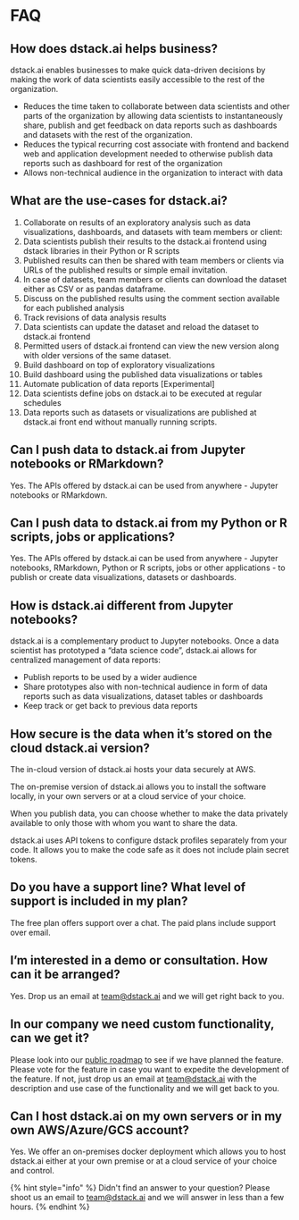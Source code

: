 # FAQ

## How does dstack.ai helps business?

dstack.ai enables businesses to make quick data-driven decisions by making the work of data scientists easily accessible to the rest of the organization.

* Reduces the time taken to collaborate between data scientists and other parts of the organization by allowing data scientists to instantaneously share, publish and get feedback on data reports such as dashboards and datasets with the rest of the organization. 
* Reduces the typical recurring cost associate with frontend and backend web and application development needed to otherwise publish data reports such as dashboard for rest of the organization
* Allows non-technical audience in the organization to interact with data

## What are the use-cases for dstack.ai?

1. Collaborate on results of an exploratory analysis such as data visualizations, dashboards, and datasets with team members or client:
2. Data scientists publish their results to the dstack.ai frontend using dstack libraries in their Python or R scripts
3. Published results can then be shared with team members or clients via URLs of the published results or simple email invitation.
4. In case of datasets, team members or clients can download the dataset either as CSV or as pandas dataframe. 
5. Discuss on the published results using the comment section available for each published analysis
6. Track revisions of data analysis results
7. Data scientists can update the dataset and reload the dataset to dstack.ai frontend
8. Permitted users of dstack.ai frontend can view the new version along with older versions of the same dataset.
9. Build dashboard on top of exploratory visualizations
10. Build dashboard using the published data visualizations or tables
11. Automate publication of data reports \[Experimental\]
12. Data scientists define jobs on dstack.ai to be executed at regular schedules
13. Data reports such as datasets or visualizations are published at dstack.ai front end without manually running scripts.

## Can I push data to dstack.ai from Jupyter notebooks or RMarkdown?

Yes. The APIs offered by dstack.ai can be used from anywhere - Jupyter notebooks or RMarkdown.

## Can I push data to dstack.ai from my Python or R scripts, jobs or applications?

Yes. The APIs offered by dstack.ai can be used from anywhere - Jupyter notebooks, RMarkdown, Python or R scripts, jobs or other applications - to publish or create data visualizations, datasets or dashboards.

## How is dstack.ai different from Jupyter notebooks?

dstack.ai is a complementary product to Jupyter notebooks. Once a data scientist has prototyped a “data science code”, dstack.ai allows for centralized management of data reports:

* Publish reports to be used by a wider audience
* Share prototypes also with non-technical audience in form of data reports such as data visualizations, dataset tables or dashboards
* Keep track or get back to previous data reports

## How secure is the data when it’s stored on the cloud dstack.ai version?

The in-cloud version of dstack.ai hosts your data securely at AWS.

The on-premise version of dstack.ai allows you to install the software locally, in your own servers or at a cloud service of your choice.

When you publish data, you can choose whether to make the data privately available to only those with whom you want to share the data.

dstack.ai uses API tokens to configure dstack profiles separately from your code. It allows you to make the code safe as it does not include plain secret tokens.

## Do you have a support line? What level of support is included in my plan?

The free plan offers support over a chat. The paid plans include support over email.

## I’m interested in a demo or consultation. How can it be arranged?

Yes. Drop us an email at [team@dstack.ai](mailto:team@dstack.ai) and we will get right back to you.

## In our company we need custom functionality, can we get it?

Please look into our [public roadmap](https://trello.com/b/CJOnEjrr/dstackai-public-roadmap) to see if we have planned the feature. Please vote for the feature in case you want to expedite the development of the feature. If not, just drop us an email at [team@dstack.ai](mailto:team@dstack.ai) with the description and use case of the functionality and we will get back to you.

## Can I host dstack.ai on my own servers or in my own AWS/Azure/GCS account?

Yes. We offer an on-premises docker deployment which allows you to host dstack.ai either at your own premise or at a cloud service of your choice and control.

{% hint style="info" %}
Didn't find an answer to your question? Please shoot us an email to [team@dstack.ai](mailto:team@dstack.ai) and we will answer in less than a few hours.
{% endhint %}

